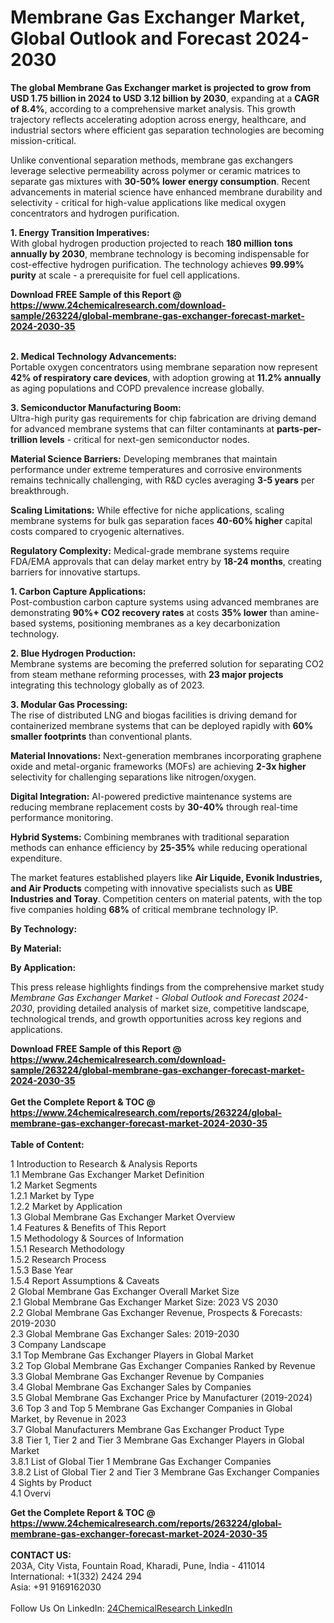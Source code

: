 <h1>Membrane Gas Exchanger Market, Global Outlook and Forecast 2024-2030</h1><p><strong>The global Membrane Gas Exchanger market is projected to grow from USD 1.75 billion in 2024 to USD 3.12 billion by 2030</strong>, expanding at a <strong>CAGR of 8.4%</strong>, according to a comprehensive market analysis. This growth trajectory reflects accelerating adoption across energy, healthcare, and industrial sectors where efficient gas separation technologies are becoming mission-critical.</p><p>Unlike conventional separation methods, membrane gas exchangers leverage selective permeability across polymer or ceramic matrices to separate gas mixtures with <strong>30-50% lower energy consumption</strong>. Recent advancements in material science have enhanced membrane durability and selectivity - critical for high-value applications like medical oxygen concentrators and hydrogen purification.</p><p><strong>1. Energy Transition Imperatives:</strong><br>
With global hydrogen production projected to reach <strong>180 million tons annually by 2030</strong>, membrane technology is becoming indispensable for cost-effective hydrogen purification. The technology achieves <strong>99.99% purity</strong> at scale - a prerequisite for fuel cell applications.</p><div><b>Download FREE Sample of this Report @ 
            <a href="https://www.24chemicalresearch.com/download-sample/263224/global-membrane-gas-exchanger-forecast-market-2024-2030-35">
            https://www.24chemicalresearch.com/download-sample/263224/global-membrane-gas-exchanger-forecast-market-2024-2030-35</a></b></div><br><p><strong>2. Medical Technology Advancements:</strong><br>
Portable oxygen concentrators using membrane separation now represent <strong>42% of respiratory care devices</strong>, with adoption growing at <strong>11.2% annually</strong> as aging populations and COPD prevalence increase globally.</p><p><strong>3. Semiconductor Manufacturing Boom:</strong><br>
Ultra-high purity gas requirements for chip fabrication are driving demand for advanced membrane systems that can filter contaminants at <strong>parts-per-trillion levels</strong> - critical for next-gen semiconductor nodes.</p><p><strong>Material Science Barriers:</strong> Developing membranes that maintain performance under extreme temperatures and corrosive environments remains technically challenging, with R&amp;D cycles averaging <strong>3-5 years</strong> per breakthrough.</p><p><strong>Scaling Limitations:</strong> While effective for niche applications, scaling membrane systems for bulk gas separation faces <strong>40-60% higher</strong> capital costs compared to cryogenic alternatives.</p><p><strong>Regulatory Complexity:</strong> Medical-grade membrane systems require FDA/EMA approvals that can delay market entry by <strong>18-24 months</strong>, creating barriers for innovative startups.</p><p><strong>1. Carbon Capture Applications:</strong><br>
Post-combustion carbon capture systems using advanced membranes are demonstrating <strong>90%+ CO2 recovery rates</strong> at costs <strong>35% lower</strong> than amine-based systems, positioning membranes as a key decarbonization technology.</p><p><strong>2. Blue Hydrogen Production:</strong><br>
Membrane systems are becoming the preferred solution for separating CO2 from steam methane reforming processes, with <strong>23 major projects</strong> integrating this technology globally as of 2023.</p><p><strong>3. Modular Gas Processing:</strong><br>
The rise of distributed LNG and biogas facilities is driving demand for containerized membrane systems that can be deployed rapidly with <strong>60% smaller footprints</strong> than conventional plants.</p><p><strong>Material Innovations:</strong> Next-generation membranes incorporating graphene oxide and metal-organic frameworks (MOFs) are achieving <strong>2-3x higher</strong> selectivity for challenging separations like nitrogen/oxygen.</p><p><strong>Digital Integration:</strong> AI-powered predictive maintenance systems are reducing membrane replacement costs by <strong>30-40%</strong> through real-time performance monitoring.</p><p><strong>Hybrid Systems:</strong> Combining membranes with traditional separation methods can enhance efficiency by <strong>25-35%</strong> while reducing operational expenditure.</p><p>The market features established players like <strong>Air Liquide, Evonik Industries, and Air Products</strong> competing with innovative specialists such as <strong>UBE Industries and Toray</strong>. Competition centers on material patents, with the top five companies holding <strong>68%</strong> of critical membrane technology IP.</p><p><strong>By Technology:</strong></p><p><strong>By Material:</strong></p><p><strong>By Application:</strong></p><p>This press release highlights findings from the comprehensive market study <em>Membrane Gas Exchanger Market - Global Outlook and Forecast 2024-2030</em>, providing detailed analysis of market size, competitive landscape, technological trends, and growth opportunities across key regions and applications.</p><div><b>Download FREE Sample of this Report @ 
            <a href="https://www.24chemicalresearch.com/download-sample/263224/global-membrane-gas-exchanger-forecast-market-2024-2030-35">
            https://www.24chemicalresearch.com/download-sample/263224/global-membrane-gas-exchanger-forecast-market-2024-2030-35</a></b></div><br><div><b>Get the Complete Report & TOC @ 
            <a href="https://www.24chemicalresearch.com/reports/263224/global-membrane-gas-exchanger-forecast-market-2024-2030-35">
            https://www.24chemicalresearch.com/reports/263224/global-membrane-gas-exchanger-forecast-market-2024-2030-35</a></b></div><br>
            <b>Table of Content:</b><p>1 Introduction to Research & Analysis Reports<br />
    1.1 Membrane Gas Exchanger Market Definition<br />
    1.2 Market Segments<br />
        1.2.1 Market by Type<br />
        1.2.2 Market by Application<br />
    1.3 Global Membrane Gas Exchanger Market Overview<br />
    1.4 Features & Benefits of This Report<br />
    1.5 Methodology & Sources of Information<br />
        1.5.1 Research Methodology<br />
        1.5.2 Research Process<br />
        1.5.3 Base Year<br />
        1.5.4 Report Assumptions & Caveats<br />
2 Global Membrane Gas Exchanger Overall Market Size<br />
    2.1 Global Membrane Gas Exchanger Market Size: 2023 VS 2030<br />
    2.2 Global Membrane Gas Exchanger Revenue, Prospects & Forecasts: 2019-2030<br />
    2.3 Global Membrane Gas Exchanger Sales: 2019-2030<br />
3 Company Landscape<br />
    3.1 Top Membrane Gas Exchanger Players in Global Market<br />
    3.2 Top Global Membrane Gas Exchanger Companies Ranked by Revenue<br />
    3.3 Global Membrane Gas Exchanger Revenue by Companies<br />
    3.4 Global Membrane Gas Exchanger Sales by Companies<br />
    3.5 Global Membrane Gas Exchanger Price by Manufacturer (2019-2024)<br />
    3.6 Top 3 and Top 5 Membrane Gas Exchanger Companies in Global Market, by Revenue in 2023<br />
    3.7 Global Manufacturers Membrane Gas Exchanger Product Type<br />
    3.8 Tier 1, Tier 2 and Tier 3 Membrane Gas Exchanger Players in Global Market<br />
        3.8.1 List of Global Tier 1 Membrane Gas Exchanger Companies<br />
        3.8.2 List of Global Tier 2 and Tier 3 Membrane Gas Exchanger Companies<br />
4 Sights by Product<br />
    4.1 Overvi</p><div><b>Get the Complete Report & TOC @ 
            <a href="https://www.24chemicalresearch.com/reports/263224/global-membrane-gas-exchanger-forecast-market-2024-2030-35">
            https://www.24chemicalresearch.com/reports/263224/global-membrane-gas-exchanger-forecast-market-2024-2030-35</a></b></div><br><b>CONTACT US:</b><br>
            203A, City Vista, Fountain Road, Kharadi, Pune, India - 411014<br>
            International: +1(332) 2424 294<br>
            Asia: +91 9169162030 <br><br>
            Follow Us On LinkedIn: <a href="https://www.linkedin.com/company/24chemicalresearch/">24ChemicalResearch LinkedIn</a>